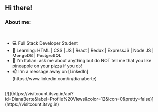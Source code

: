 ## Hi there!

### About me:
<br/>
<ul>
<li>💻 Full Stack Developer Student
<li>🌱 Learning: HTML | CSS | JS | React | Redux | ExpressJS | Node JS | MongoDB | PostgreSQL
<li>🍕 I'm Italian: ask me about anything but do NOT tell me that you like pineapple on your pizza if you do!
<li>📫 I'm a message away on [LinkedIn](https://www.linkedin.com/in/dianaberte)
</ul>
<br/>
[![](https://visitcount.itsvg.in/api?id=DianaBerte&label=Profile%20Views&color=12&icon=0&pretty=false)](https://visitcount.itsvg.in)


<!--
**DianaBerte/DianaBerte** is a ✨ _special_ ✨ repository because its `README.md` (this file) appears on your GitHub profile.

Here are some ideas to get you started:

- 🔭 I’m currently working on ...
- 🌱 I’m currently learning ...
- 👯 I’m looking to collaborate on ...
- 🤔 I’m looking for help with ...
- 💬 Ask me about ...
- 📫 How to reach me: ...
- 😄 Pronouns: ...
- ⚡ Fun fact: ...
-->
